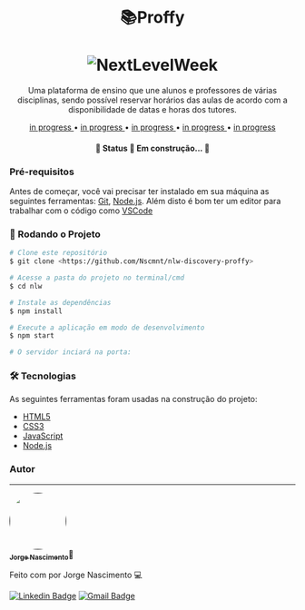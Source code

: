 <h1 align="center"> 📚Proffy </h1>

<h1 align="center">
  <img alt="NextLevelWeek" title="#Proffy" src="https://ik.imagekit.io/Nscmnt/page_Li9NmZeGx.PNG" />
</h1>

<p align="center">Uma plataforma de ensino que une alunos e professores de várias disciplinas, sendo possível reservar horários das aulas de acordo com a disponibilidade de datas e horas dos tutores.</p>


<p align = "center">
  <a href="#"> in progress </a> •
  <a href="#"> in progress </a> •
  <a href="#"> in progress  </a> • 
  <a href="#"> in progress </a> •
  <a href="#"> in progress </a>
</p>

<h4 align="center"> 
	🚧 Status 🚀 Em construção...  🚧
</h4>

### Pré-requisitos

Antes de começar, você vai precisar ter instalado em sua máquina as seguintes ferramentas:
[Git](https://git-scm.com), [Node.js](https://nodejs.org/en/). 
Além disto é bom ter um editor para trabalhar com o código como [VSCode](https://code.visualstudio.com/)

### 🎲 Rodando o Projeto

```bash
# Clone este repositório
$ git clone <https://github.com/Nscmnt/nlw-discovery-proffy>

# Acesse a pasta do projeto no terminal/cmd
$ cd nlw

# Instale as dependências
$ npm install

# Execute a aplicação em modo de desenvolvimento
$ npm start

# O servidor inciará na porta:
```

### 🛠 Tecnologias

As seguintes ferramentas foram usadas na construção do projeto:

- [HTML5](https://www.w3.org/TR/html52/)
- [CSS3](https://www.w3.org/Style/CSS/Overview.en.html)
- [JavaScript](https://developer.mozilla.org/en-US/docs/Web/JavaScript)
- [Node.js](https://nodejs.org/en/)

### Autor
---

<a href="">
 <img style="border-radius: 
 50%;" src="https://ik.imagekit.io/Nscmnt/perfil_jp9x7MB_i.jpg" width="100px;" height="100px;" alt=""/>
 <br />
 <sub><b>Jorge Nascimento</b></sub></a>🚀</a>


Feito com  por Jorge Nascimento 💻

[![Linkedin Badge](https://img.shields.io/badge/-Jorge-blue?style=flat-square&logo=Linkedin&logoColor=white&link=https://www.linkedin.com/in/jorge-nascimento-a465511ab/)](https://www.linkedin.com/in/jorge-nascimento-a465511ab/) 
[![Gmail Badge](https://img.shields.io/badge/-jorg3nascimento-c14438?style=flat-square&logo=Gmail&logoColor=white&link=mailto:jorg3nascimento@gmail.com)](mailto:jorg3nascimento@gmail.com)



